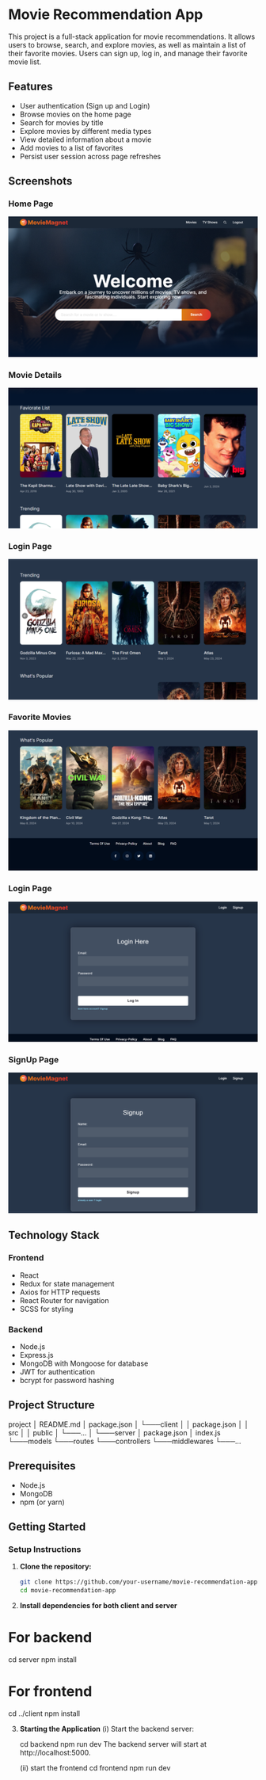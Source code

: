 # Movie Recommendation App

This project is a full-stack application for movie recommendations. It allows users to browse, search, and explore movies, as well as maintain a list of their favorite movies. Users can sign up, log in, and manage their favorite movie list.

## Features

- User authentication (Sign up and Login)
- Browse movies on the home page
- Search for movies by title
- Explore movies by different media types
- View detailed information about a movie
- Add movies to a list of favorites
- Persist user session across page refreshes

## Screenshots

### Home Page
![Home Page](screenshots/Screenshot_1.png)

### Movie Details
![Movie Details](screenshots/Screenshot_2.png)

### Login Page
![Login Page](screenshots/Screenshot_3.png)

### Favorite Movies
![Favorite Movies](screenshots/Screenshot_4.png)

### Login Page
![Login Page](screenshots/Screenshot_7.png)

### SignUp Page
![SignUp Page](screenshots/Screenshot_6.png)

## Technology Stack

### Frontend
- React
- Redux for state management
- Axios for HTTP requests
- React Router for navigation
- SCSS for styling

### Backend
- Node.js
- Express.js
- MongoDB with Mongoose for database
- JWT for authentication
- bcrypt for password hashing

## Project Structure

project
│ README.md
│ package.json
│
└───client
│ │ package.json
│ │ src
│ │ public
│ └───...
│
└───server
│ package.json
│ index.js
└───models
└───routes
└───controllers
└───middlewares
└───...



## Prerequisites

- Node.js
- MongoDB
- npm (or yarn)

## Getting Started

### Setup Instructions

1. **Clone the repository:**
   ```bash
   git clone https://github.com/your-username/movie-recommendation-app.git
   cd movie-recommendation-app

2. **Install dependencies for both client and server**
# For backend
cd server
npm install

# For frontend
cd ../client
npm install


3. **Starting the Application**
    (i) Start the backend server:

    cd backend
    npm run dev
    The backend server will start at http://localhost:5000.

    (ii) start the frontend
    cd frontend
    npm run dev
